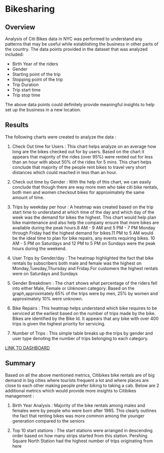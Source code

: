 # Bikesharing

## Overview

Analysis of Citi Bikes data in NYC was performed to understand any patterns that may be useful while establishing the business in other parts of the country. The data points provided in the dataset that was analyzed included:

  * Birth Year of the riders
  * Gender 
  * Starting point of the trip
  * Stopping point of the trip
  * Trip Duration
  * Trip start time
  * Trip stop time
 
 The above data points could definitely provide meaningful insights to help set up the business in a new location. 
 
 ## Results
 
 The following charts were created to analyze the data :
 
 1) Check Out time for Users : This chart helps analyze on an average how long are the bikes checked out for by users. Based on the chart it appears that majority of the rides (over 95%) were rented out for less than an hour with about 50% of the rides for 5 mins. This chart helps conclude that majority of the people rent bikes to travel very short distances which could reached in less than an hour.
 
 2) Check out time by Gender : With the help of this chart, we can easily conclude that though there are way more men who take citi bike rentals, both men and women checkout bikes for approximately the same amount of time.
 
 3) Trips by weekday per hour : A heatmap was created based on the trip start time to understand at which time of the day and which day of the week was the demand for bikes the highest. This chart would help plan bike maintenance and also help the company ensure that more bikes are available during the peak hours.8 AM - 9 AM and 5 PM - 7 PM Monday through Friday had the highest demand for bikes.11 PM to 5 AM would be the ideal time to plan for bike repairs, any events requiring bikes. 10 AM - 5 PM on Saturdays and 12 PM to 5 PM on Sundays were the peak hours during the weekend.
 
 4) User Trips by Gender/day : The heatmap highlighted the fact that bike rentals by subscribers both male and female was the highest on Monday,Tuesday,Thursday and Friday.For customers the highest rentals were on Saturdays and Sundays
 
 5) Gender Breakdown : The chart shows what percentage of the riders fell into either Male, Female or Unknown category. Based on the graph,approximately 65% of the trips were by men, 25% by women and approximately 10% were unknown.
 
 6) Bike Repairs : This heatmap helps understand which bike requires to be serviced at the earliest based on the number of trips made by the bike. Bikes are identified by the Bike Id. It appears that any bike with over 400 trips is given the highest priority for servicing.
 
 7) Number of Trips : This simple table breaks up the trips by gender and user type denoting the number of trips belonging to each category.

  [LINK TO DASHBOARD](https://public.tableau.com/profile/surekha.chandramouli#!/vizhome/CitiBikesAnalysis_16145568649490/CitiBikesStory)

## Summary

Based on all the above mentioned metrics, Citibikes bike rentals are of big demand in big cities where tourists frequent a lot and where places are close to each other making people prefer biking to taking a cab. Below are 2 additional metrics which would provide more insights to Citibikes management :

1) Birth Year Analysis : Majority of the bike rentals among males and females were by people who were born after 1985. This clearly outlines the fact that renting bikes was more common among the younger generation compared to the seniors

2) Top 10 start stations : The start stations were arranged in descending order based on how many strips started from this station. Pershing Square North Station had the highest number of trips originating from here
 
 
